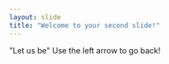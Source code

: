 ```yaml
---
layout: slide
title: "Welcome to your second slide!"
---
```

"Let us be"
Use the left arrow to go back!
